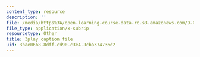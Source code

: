 ```yaml
---
content_type: resource
description: ''
file: /media/https%3A/open-learning-course-data-rc.s3.amazonaws.com/9-00sc-introduction-to-psychology-fall-2011/3bae06b88dffcd90c3e43cba374736d2_kD3CswjYb2E.srt
file_type: application/x-subrip
resourcetype: Other
title: 3play caption file
uid: 3bae06b8-8dff-cd90-c3e4-3cba374736d2
---
```

